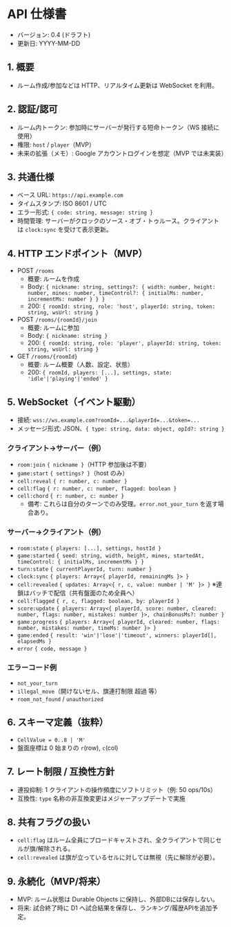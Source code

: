# API 仕様書

- バージョン: 0.4 (ドラフト)
- 更新日: YYYY-MM-DD

## 1. 概要
- ルーム作成/参加などは HTTP、リアルタイム更新は WebSocket を利用。

## 2. 認証/認可
- ルーム内トークン: 参加時にサーバーが発行する短命トークン（WS 接続に使用）
- 権限: `host` / `player`（MVP）
- 未来の拡張（メモ）: Google アカウントログインを想定（MVP では未実装）

## 3. 共通仕様
- ベース URL: `https://api.example.com`
- タイムスタンプ: ISO 8601 / UTC
- エラー形式: `{ code: string, message: string }`
 - 時間管理: サーバーがクロックのソース・オブ・トゥルース。クライアントは `clock:sync` を受けて表示更新。

## 4. HTTP エンドポイント（MVP）
- POST `/rooms`
  - 概要: ルームを作成
  - Body: `{ nickname: string, settings?: { width: number, height: number, mines: number, timeControl?: { initialMs: number, incrementMs: number } } }`
  - 200: `{ roomId: string, role: 'host', playerId: string, token: string, wsUrl: string }`
- POST `/rooms/{roomId}/join`
  - 概要: ルームに参加
  - Body: `{ nickname: string }`
  - 200: `{ roomId: string, role: 'player', playerId: string, token: string, wsUrl: string }`
- GET `/rooms/{roomId}`
  - 概要: ルーム概要（人数、設定、状態）
  - 200: `{ roomId, players: [...], settings, state: 'idle'|'playing'|'ended' }`
  

## 5. WebSocket（イベント駆動）
- 接続: `wss://ws.example.com?roomId=...&playerId=...&token=...`
- メッセージ形式: JSON、`{ type: string, data: object, opId?: string }`

### クライアント→サーバー（例）
- `room:join` `{ nickname }`（HTTP 参加後は不要）
- `game:start` `{ settings? }`（host のみ）
- `cell:reveal` `{ r: number, c: number }`
- `cell:flag` `{ r: number, c: number, flagged: boolean }`
- `cell:chord` `{ r: number, c: number }`
  - 備考: これらは自分のターンでのみ受理。`error.not_your_turn` を返す場合あり。

### サーバー→クライアント（例）
- `room:state` `{ players: [...], settings, hostId }`
- `game:started` `{ seed: string, width, height, mines, startedAt, timeControl: { initialMs, incrementMs } }`
- `turn:state` `{ currentPlayerId, turn: number }`
- `clock:sync` `{ players: Array<{ playerId, remainingMs }> }`
- `cell:revealed` `{ updates: Array<{ r, c, value: number | 'M' }> }` ※連鎖はバッチで配信（共有盤面のため全員へ）
- `cell:flagged` `{ r, c, flagged: boolean, by: playerId }`
- `score:update` `{ players: Array<{ playerId, score: number, cleared: number, flags: number, mistakes: number }>, chainBonusMs?: number }`
- `game:progress` `{ players: Array<{ playerId, cleared: number, flags: number, mistakes: number, timeMs: number }> }`
- `game:ended` `{ result: 'win'|'lose'|'timeout', winners: playerId[], elapsedMs }`
- `error` `{ code, message }`

### エラーコード例
- `not_your_turn`
- `illegal_move`（開けないセル、旗連打制限 超過 等）
- `room_not_found` / `unauthorized`

## 6. スキーマ定義（抜粋）
- `CellValue = 0..8 | 'M'`
- 盤面座標は 0 始まりの `r`(row), `c`(col)

## 7. レート制限 / 互換性方針
- 連投抑制: 1 クライアントの操作頻度にソフトリミット（例: 50 ops/10s）
- 互換性: `type` 名称の非互換変更はメジャーアップデートで実施

## 8. 共有フラグの扱い
- `cell:flag` はルーム全員にブロードキャストされ、全クライアントで同じセルが旗/解除される。
- `cell:revealed` は旗が立っているセルに対しては無視（先に解除が必要）。

## 9. 永続化（MVP/将来）
- MVP: ルーム状態は Durable Objects に保持し、外部DBには保存しない。
- 将来: 試合終了時に D1 へ試合結果を保存し、ランキング/履歴APIを追加予定。
